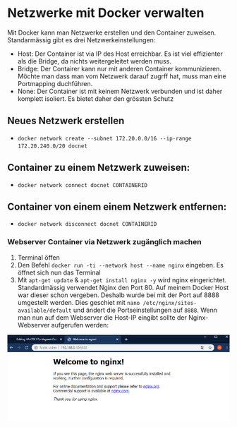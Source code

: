 # Netzwerke mit Docker verwalten

Mit Docker kann man Netzwerke erstellen und den Container zuweisen. Standarmässig gibt es drei Netzwerkeinstellungen:
* Host: Der Container ist via IP des Host erreichbar. Es ist viel effizienter als die Bridge, da nichts weitergeleitet werden muss.
* Bridge: Der Contairer kann nur mit anderen Container kommunizieren. Möchte man dass man vom Netzwerk darauf zugrff hat, muss man eine Portmapping duchführen.
* None: Der Container ist mit keinem Netzwerk verbunden und ist daher komplett isoliert. Es bietet daher den grössten Schutz

## Neues Netzwerk erstellen

* `docker network create --subnet 172.20.0.0/16 --ip-range 172.20.240.0/20 docnet`

## Container zu einem Netzwerk zuweisen:

* `docker network connect docnet CONTAINERID`

## Container von einem einem Netzwerk entfernen:

* `docker network disconnect docnet CONTAINERID`

### Webserver Container via Netzwerk zugänglich machen

1) Terminal öffen
2) Den Befehl `docker run -ti --network host --name nginx` eingeben. Es öffnet sich nun das Terminal
3) Mit `apt-get update` & `apt-get install nginx -y` wird nginx eingerichtet. Standardmässig verwendet Nginx den Port 80. Auf meinem Docker Host war dieser schon vergeben. Deshalb wurde bei mit der Port auf 8888 umgestellt werden. Dies geschiet mit `nano /etc/nginx/sites-available/default` und ändert die Portseinstellungen auf `8888`. Wenn man nun auf dem Webserver die Host-IP eingibt sollte der Nginx-Webserver aufgerufen werden:

![alt text](https://github.com/harbinde/VA-ITSE17b-Vagrant-Docker/blob/master/Docker/IMG/dockernetnginx.PNG)
